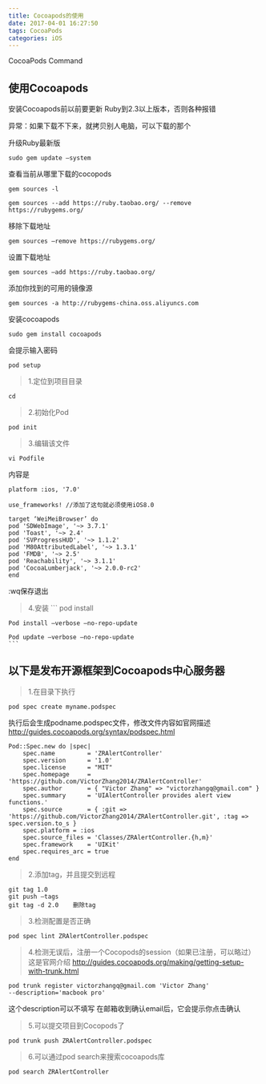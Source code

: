 ```yaml
---
title: Cocoapods的使用
date: 2017-04-01 16:27:50
tags: CocoaPods
categories: iOS
---
```


CocoaPods Command 

## 使用Cocoapods
安装Cocoapods前以前要更新 Ruby到2.3以上版本，否则各种报错

异常：如果下载不下来，就拷贝别人电脑，可以下载的那个

升级Ruby最新版
```
sudo gem update —system
```

查看当前从哪里下载的cocopods
```
gem sources -l
```

```
gem sources --add https://ruby.taobao.org/ --remove https://rubygems.org/
```

移除下载地址
```
gem sources —remove https://rubygems.org/
```

设置下载地址
```
gem sources —add https://ruby.taobao.org/
```

添加你找到的可用的镜像源
```
gem sources -a http://rubygems-china.oss.aliyuncs.com
```

安装cocoapods
```
sudo gem install cocoapods
```
会提示输入密码
```
pod setup
```



> 1.定位到项目目录
  ```
  cd 
  ```
> 2.初始化Pod
  ```
  pod init
  ```
> 3.编辑该文件
   ```
   vi Podfile
   ```
   内容是
   ```
   platform :ios, '7.0'

   use_frameworks! //添加了这句就必须使用iOS8.0

target ‘WeiMeiBrowser’ do
   pod 'SDWebImage', '~> 3.7.1' 
   pod 'Toast', '~> 2.4' 
   pod 'SVProgressHUD', '~> 1.1.2'
   pod 'M80AttributedLabel', '~> 1.3.1'
   pod 'FMDB', '~> 2.5'
   pod 'Reachability', '~> 3.1.1'
   pod 'CocoaLumberjack', '~> 2.0.0-rc2'
end   
```

   :wq保存退出

> 4.安装
    ```
    pod install

    Pod install —verbose —no-repo-update

    Pod update —verbose —no-repo-update
    ```







## 以下是发布开源框架到Cocoapods中心服务器

> 1.在目录下执行
```
pod spec create myname.podspec
```
执行后会生成podname.podspec文件，修改文件内容如官网描述
http://guides.cocoapods.org/syntax/podspec.html

```
Pod::Spec.new do |spec|
    spec.name         = 'ZRAlertController'
    spec.version      = '1.0'
    spec.license      = "MIT"
    spec.homepage     = 'https://github.com/VictorZhang2014/ZRAlertController'
    spec.author       = { "Victor Zhang" => "victorzhangq@gmail.com" }
    spec.summary      = 'UIAlertController provides alert view functions.'
    spec.source       = { :git => 'https://github.com/VictorZhang2014/ZRAlertController.git', :tag => spec.version.to_s }
    spec.platform = :ios
    spec.source_files = 'Classes/ZRAlertController.{h,m}'
    spec.framework    = 'UIKit'
    spec.requires_arc = true
end
```

> 2.添加tag，并且提交到远程
```
git tag 1.0
git push —tags
git tag -d 2.0    删除tag
```

> 3.检测配置是否正确
```
pod spec lint ZRAlertController.podspec
```

> 4.检测无误后，注册一个Cocopods的session（如果已注册，可以略过）
这是官网介绍
http://guides.cocoapods.org/making/getting-setup-with-trunk.html

```
pod trunk register victorzhangq@gmail.com 'Victor Zhang' 
--description='macbook pro'
```
这个description可以不填写
在邮箱收到确认email后，它会提示你点击确认

> 5.可以提交项目到Cocopods了
```
pod trunk push ZRAlertController.podspec 
```

> 6.可以通过pod search来搜索cocoapods库
```
pod search ZRAlertController
```





